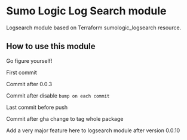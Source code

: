 # Sumo Logic Log Search module

Logsearch module based on Terraform sumologic_logsearch resource.

## How to use this module

Go figure yourself!

First commit

Commit after 0.0.3

Commit after disable `bump on each commit`

Last commit before push

Commit after gha change to tag whole package

Add a very major feature here to logsearch module after version 0.0.10
